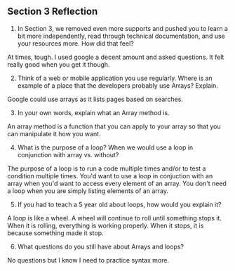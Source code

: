 ## Section 3 Reflection

1. In Section 3, we removed even more supports and pushed you to learn a bit more independently, read through technical documentation, and use your resources more. How did that feel?

At times, tough. I used google a decent amount and asked questions. It felt really good when you get it though.

2. Think of a web or mobile application you use regularly. Where is an example of a place that the developers probably use Arrays? Explain.

Google could use arrays as it lists pages based on searches.

3. In your own words, explain what an Array method is.

An array method is a function that you can apply to your array so that you can manipulate it how you want.

4. What is the purpose of a loop? When we would use a loop in conjunction with array vs. without?

The purpose of a loop is to run a code multiple times and/or to test a condition multiple times. You'd want to use a loop in conjuction with an array when you'd want to access every element of an array. You don't need a loop when you are simply listing elements of an array.

5. If you had to teach a 5 year old about loops, how would you explain it?

A loop is like a wheel. A wheel will continue to roll until something stops it. When it is rolling, everything is working properly. When it stops, it is because something made it stop.

6. What questions do you still have about Arrays and loops?

No questions but I know I need to practice syntax more.
